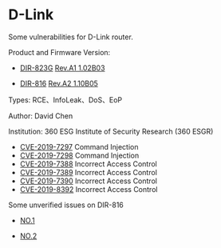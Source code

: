 # D-Link

Some vulnerabilities for D-Link router.

Product and Firmware Version: 

* [DIR-823G](http://www.dlink.com.cn/home/product?id=2960)
  [Rev.A1 1.02B03](http://support.dlink.com.cn/ProductInfo.aspx?m=DIR-823G)

* [DIR-816](http://support.dlink.com.cn/ProductInfo.aspx?m=DIR-816)
  [Rev.A2 1.10B05](http://support.dlink.com.cn/ProductInfo.aspx?m=DIR-816)

Types: RCE、InfoLeak、DoS、EoP

Author: David Chen

Institution: 360 ESG Institute of Security Research (360 ESGR)

* [CVE-2019-7297](./Vul_1.md) Command Injection
* [CVE-2019-7298](./Vul_2.md) Command Injection
* [CVE-2019-7388](./Vul_3.md) Incorrect Access Control
* [CVE-2019-7389](./Vul_4.md) Incorrect Access Control
* [CVE-2019-7390](./Vul_5.md) Incorrect Access Control
* [CVE-2019-8392](./Vul_6.md) Incorrect Access Control

Some unverified issues on DIR-816

* [NO.1](./Vul_7.md)

* [NO.2](./Vul_8.md)
